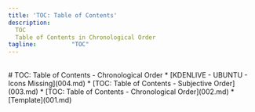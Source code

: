 ```yaml
---
title: 'TOC: Table of Contents'
description:
  TOC
  Table of Contents in Chronological Order
tagline:          "TOC"
---
```


<br id="idx00">
# TOC: Table of Contents - Chronological Order
* [KDENLIVE - UBUNTU - Icons Missing](004.md)
* [TOC: Table of Contents - Subjective Order](003.md)
* [TOC: Table of Contents - Chronological Order](002.md)
* [Template](001.md)
